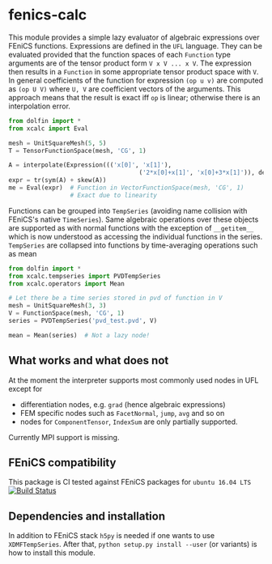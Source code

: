 # fenics-calc
This module provides a simple lazy evaluator of algebraic expressions over FEniCS functions. Expressions are defined in the `UFL` language. They can be evaluated provided that the function spaces of each `Function` type arguments are of the tensor product form `V x V ... x V`. The expression then results in a `Function` in some appropriate tensor product space with `V`. In general coefficients of the function for expression `(op u v)` are computed as `(op U V)` where `U, V` are coefficient vectors of the arguments. This approach means that the result is exact iff `op` is linear; otherwise there is an interpolation error.

````python
from dolfin import *
from xcalc import Eval

mesh = UnitSquareMesh(5, 5)
T = TensorFunctionSpace(mesh, 'CG', 1)

A = interpolate(Expression((('x[0]', 'x[1]'),
                                    ('2*x[0]+x[1]', 'x[0]+3*x[1]')), degree=1), T)
expr = tr(sym(A) + skew(A))
me = Eval(expr)  # Function in VectorFunctionSpace(mesh, 'CG', 1)
                 # Exact due to linearity
````

Functions can be grouped into `TempSeries` (avoiding name collision with FEniCS's native `TimeSeries`). Same algebraic operations over these objects are supported as with normal functions with the exception of `__getitem__` which is now understood as accessing the individual functions in the series. `TempSeries` are collapsed into functions by time-averaging operations such as mean

````python
from dolfin import *
from xcalc.tempseries import PVDTempSeries
from xcalc.operators import Mean

# Let there be a time series stored in pvd of function in V
mesh = UnitSquareMesh(3, 3)
V = FunctionSpace(mesh, 'CG', 1)
series = PVDTempSeries('pvd_test.pvd', V)

mean = Mean(series)  # Not a lazy node!
````

## What works and what does not
At the moment the interpreter supports most commonly used nodes in UFL except for
- differentiation nodes, e.g. `grad` (hence algebraic expressions)
- FEM specific nodes such as `FacetNormal`, `jump`, `avg` and so on 
- nodes for `ComponentTensor`, `IndexSum` are only partially supported. 

Currently MPI support is missing.

## FEniCS compatibility
This package is CI tested against FEniCS packages for `ubuntu 16.04 LTS` [![Build Status](https://travis-ci.org/MiroK/fenics-calc.svg?branch=master)](https://travis-ci.org/MiroK/ulfy)

## Dependencies and installation
In addition to FEniCS stack `h5py` is needed if one wants to use `XDMFTempSeries`. After that, `python setup.py install --user` (or variants) is how to install this module. 